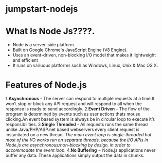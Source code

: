# jumpstart-nodejs

# What Is Node Js????.
 
   * Node is a server-side platform.
   * Built on Google Chrome's JavaScript Engine (V8 Engine).
   * Uses an event-driven, non-blocking I/O model that makes it lightweight and efficient
   * It runs on variuous platforms such as Windows, Linux, Unix & Mac OS X.

# Features of Node.js
   
   1.**Asynchronous** - The server can respond to multiple requests at a time.It won’t stop or block any          API request and will respond to all when the response is ready to send accordingly.
   2.**Event Driven** - The flow of the program is determined by events such as user actions thats mouse          clicking.An event based system is always be in circular loop to execute it’s responsibilities.
   3.**Single Threaded** - All requests runs the same thread unlike Java/PHP/ASP.net based webservers           every client request is instantiated on a new thread.
        _The main event loop is single-threaded but most of the I/O works run on separate threads, because the I/O APIs in Node.js are asynchronous/non-blocking by design, in order to accommodate the event loop._
   4.**No Buffering** − Node.js applications never buffer any data. These applications simply output the data in chunks.
   
